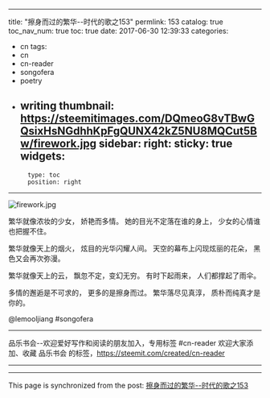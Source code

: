
---
title: "擦身而过的繁华--时代的歌之153"
permlink: 153
catalog: true
toc_nav_num: true
toc: true
date: 2017-06-30 12:39:33
categories:
- cn
tags:
- cn
- cn-reader
- songofera
- poetry
- writing
thumbnail: https://steemitimages.com/DQmeoG8vTBwGQsixHsNGdhhKpFgQUNX42kZ5NU8MQCut5Bw/firework.jpg
sidebar:
    right:
        sticky: true
widgets:
    -
        type: toc
        position: right
---


![firework.jpg](https://steemitimages.com/DQmeoG8vTBwGQsixHsNGdhhKpFgQUNX42kZ5NU8MQCut5Bw/firework.jpg)



繁华就像浓妆的少女，
娇艳而多情。
她的目光不定落在谁的身上，
少女的心情谁也把握不住。

繁华就像天上的烟火，
炫目的光华闪耀人间。
天空的幕布上闪现炫丽的花朵，
黑色又会再次弥漫。

繁华就像天上的云，
飘忽不定，变幻无穷。
有时下起雨来，
人们都撑起了雨伞。

多情的邂逅是不可求的，
更多的是擦身而过。
繁华落尽见真淳，
质朴而纯真才是你的。

@lemooljiang #songofera

  ****
品乐书会--欢迎爱好写作和阅读的朋友加入，专用标签 #cn-reader
欢迎大家添加、收藏 品乐书会 的标签，https://steemit.com/created/cn-reader
  ****

- - -

This page is synchronized from the post: [擦身而过的繁华--时代的歌之153](https://steemit.com/@lemooljiang/153)
